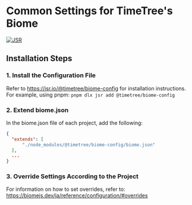 # Common Settings for TimeTree's Biome

[![JSR](https://jsr.io/badges/@timetree/biome-config)](https://jsr.io/@timetree/biome-config)

## Installation Steps

### 1. Install the Configuration File

Refer to https://jsr.io/@timetree/biome-config for installation instructions.  
For example, using pnpm: `pnpm dlx jsr add @timetree/biome-config`

### 2. Extend biome.json

In the biome.json file of each project, add the following:
```json
{
  "extends": [
      "./node_modules/@timetree/biome-config/biome.json"
  ],
  ...
}
```

### 3. Override Settings According to the Project

For information on how to set overrides, refer to:
https://biomejs.dev/ja/reference/configuration/#overrides
